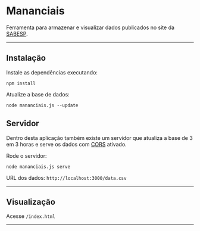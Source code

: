 # Mananciais

Ferramenta para armazenar e visualizar dados publicados no site da [SABESP](http://www2.sabesp.com.br/mananciais/DivulgacaoSiteSabesp.aspx).

---

## Instalação

Instale as dependências executando:

```
npm install
```

Atualize a base de dados:
```
node mananciais.js --update
```

## Servidor

Dentro desta aplicação também existe um servidor que atualiza a base de 3 em 3 horas e serve os dados com [CORS](http://pt.wikipedia.org/wiki/Cross-origin_resource_sharing) ativado.

Rode o servidor:
```
node mananciais.js serve
```

URL dos dados: `http://localhost:3000/data.csv`


---

## Visualização

Acesse `/index.html`

---
